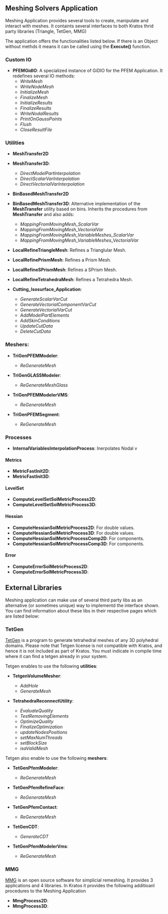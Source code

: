 ## Meshing Solvers Application

Meshing Application provides several tools to create, manipulate and interact with meshes. It containts several interfaces to both Kratos
thrid party libraries (Triangle, TetGen, MMG)

The application offers the functionalities listed below. If there is an Object without methds it means it can be called using the __Execute()__ function.

### Custom IO
* __PFEMGidIO__: A specialized instance of GiDIO for the PFEM Application. It redefines several IO methods:
  * _WriteMesh_
  * _WriteNodeMesh_
  * _InitializeMesh_
  * _FinalizeMesh_
  * _InitializeResults_
  * _FinalizeResults_
  * _WriteNodalResults_
  * _PrintOnGaussPoints_
  * _Flush_
  * _CloseResultFile_
  
### Utilities
* __MeshTransfer2D__
* __MeshTransfer3D__:
  * _DirectModelPartInterpolation_
  * _DirectScalarVarInterpolation_
  * _DirectVectorialVarInterpolation_

* __BinBasedMeshTransfer2D__
* __BinBasedMeshTransfer3D__: Alternative implementation of the __MeshTransfer__ utility based on bins. Inherits the procedures from __MeshTransfer__ and also adds:
  * _MappingFromMovingMesh_ScalarVar_
  * _MappingFromMovingMesh_VectorialVar_
  * _MappingFromMovingMesh_VariableMeshes_ScalarVar_
  * _MappingFromMovingMesh_VariableMeshes_VectorialVar_

* __LocalRefineTriangleMesh__: Refines a Trianglular Mesh.
* __LocalRefinePrismMesh__: Refines a Prism Mesh.
* __LocalRefineSPrismMesh__: Refines a SPrism Mesh.
* __LocalRefineTetrahedraMesh__: Refines a Tetrahedra Mesh.

* __Cutting_Isosurface_Application__:
  * _GenerateScalarVarCut_
  * _GenerateVectorialComponentVarCut_
  * _GenerateVectorialVarCut_
  * _AddModelPartElements_
  * _AddSkinConditions_
  * _UpdateCutData_
  * _DeleteCutData_

### Meshers:
* __TriGenPFEMModeler__:
  * _ReGenerateMesh_
  
* __TriGenGLASSModeler__:
  * _ReGenerateMeshGlass_
  
* __TriGenPFEMModelerVMS__:
  * _ReGenerateMesh_
  
* __TriGenPFEMSegment__:
  * _ReGenerateMesh_

### Processes
* __InternalVariablesInterpolationProcess__: Inerpolates Nodal v

#### Metrics
* __MetricFastInit2D__:
* __MetricFastInit3D__:

#### LevelSet
* __ComputeLevelSetSolMetricProcess2D__:
* __ComputeLevelSetSolMetricProcess3D__:
        
#### Hessian
* __ComputeHessianSolMetricProcess2D__: For double values.
* __ComputeHessianSolMetricProcess3D__: For double values.
* __ComputeHessianSolMetricProcessComp2D__: For components.
* __ComputeHessianSolMetricProcessComp3D__: For components.
        
#### Error
* __ComputeErrorSolMetricProcess2D__:
* __ComputeErrorSolMetricProcess3D__:

## External Libraries

Meshing application can make use of several third party libs as an alternative (or sometimes unique) way to implementd the
interface shown. You can find information about these libs in their respective pages which are listed below:

### TetGen
[TetGen](http://wias-berlin.de/software/index.jsp?id=TetGen&lang=1) is a program to generate tetrahedral meshes of any 3D polyhedral domains. 
Please note that Tetgen license is not compatible with Kratos, and hence it is not included as part of Kratos. You must indicate in compile time where it can find a tetgen already in your system.

Tetgen enables to use the following __utilities__:

* __TetgenVolumeMesher__:
  * _AddHole_
  * _GenerateMesh_
    
* __TetrahedraReconnectUtility__:
  * _EvaluateQuality_
  * _TestRemovingElements_
  * _OptimizeQuality_
  * _FinalizeOptimization_
  * _updateNodesPositions_
  * _setMaxNumThreads_
  * _setBlockSize_
  * _isaValidMesh_
  
Tetgen also enable to use the following __meshers__:

* __TetGenPfemModeler__:
  * _ReGenerateMesh_

* __TetGenPfemRefineFace__:
  * _ReGenerateMesh_

* __TetGenPfemContact__:
  * _ReGenerateMesh_
    
* __TetGenCDT__:
  * _GenerateCDT_

* __TetGenPfemModelerVms__:
  * _ReGenerateMesh_
  
### MMG
[MMG](https://www.mmgtools.org/) is an open source software for simplicial remeshing. It provides 3 applications and 4 libraries. In Kratos it provides the following additioanl procedures to the Meshing Application

* __MmgProcess2D__:
* __MmgProcess3D__:
        
